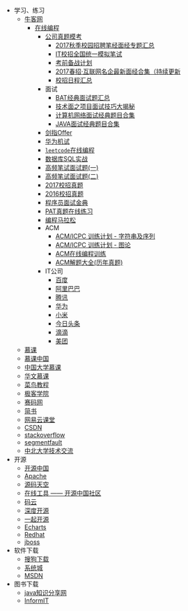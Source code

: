 * 学习、练习
  * [牛客网](https://www.nowcoder.com/131561435)
    * [在线编程](https://www.nowcoder.com/activity/oj)
      * [公司真题模考](https://www.nowcoder.com/contestRoom)
        * [2017秋季校园招聘笔经面经专题汇总](https://www.nowcoder.com/discuss/12805)
        * [IT校招全国统一模拟笔试](https://www.nowcoder.com/mockexam/MockExam)
        * [考前备战计划](https://www.nowcoder.com/plan/2017-autumn)
        * [2017春招·互联网名企最新面经合集（持续更新](https://zhuanlan.zhihu.com/p/26455288)
        * [校招日程汇总](https://www.nowcoder.com/activity/campus2018)
      * 面试
        * [BAT经典面试题汇总](https://www.nowcoder.com/ta/nine-chapter)
        * [技术面之项目面试技巧大揭秘](https://www.nowcoder.com/live/5/1/1)
        * [计算机网络面试经典题目合集](https://www.nowcoder.com/ta/review-network)
        * [JAVA面试经典题目合集](https://www.nowcoder.com/ta/review-java)
      * [剑指Offer](https://www.nowcoder.com/ta/coding-interviews)
      * [华为机试](https://www.nowcoder.com/ta/huawei)
      * [`leetcode`在线编程](https://www.nowcoder.com/ta/leetcode)
      * [数据库SQL实战](https://www.nowcoder.com/ta/sql)
      * [高频笔试面试题(一)](https://www.nowcoder.com/live/2)
      * [高频笔试面试题(二)](https://www.nowcoder.com/live/11)
      * [2017校招真题](https://www.nowcoder.com/ta/2017test)
      * [2016校招真题](https://www.nowcoder.com/ta/2016test)
      * [程序员面试金典](https://www.nowcoder.com/ta/cracking-the-coding-interview)
      * [PAT真题在线练习](https://www.nowcoder.com/pat)
      * [编程马拉松](https://www.nowcoder.com/ta/hackathon)
      * ACM
        * [ACM/ICPC 训练计划 - 字符串及序列](https://www.nowcoder.com/ta/acm-training-sequence)
        * [ACM/ICPC 训练计划 - 图论](https://www.nowcoder.com/ta/acm-training-graph)
        * [ACM在线编程训练](https://www.nowcoder.com/ta/acm-training)
        * [ACM解题大全(历年真题)](https://www.nowcoder.com/ta/acm-solutions)
      * IT公司
        * [百度](https://www.nowcoder.com/contestRoom?mutiTagIds=139)
        * [阿里巴巴](https://www.nowcoder.com/contestRoom?mutiTagIds=134)
        * [腾讯](https://www.nowcoder.com/contestRoom?mutiTagIds=179_138)
        * [华为](https://www.nowcoder.com/contestRoom?mutiTagIds=239)
        * [小米](https://www.nowcoder.com/contestRoom?mutiTagIds=147)
        * [今日头条](https://www.nowcoder.com/contestRoom?mutiTagIds=665)
        * [滴滴](https://www.nowcoder.com/contestRoom?mutiTagIds=652)
        * [美团](https://www.nowcoder.com/contestRoom?mutiTagIds=179)
  * [慕课](https://www.imooc.com/)
  * [慕课中国](http://www.mooc.cn/)
  * [中国大学慕课](https://www.icourse163.org/)
  * [华文慕课](http://www.chinesemooc.org/)
  * [菜鸟教程](http://www.runoob.com/)
  * [极客学院](http://www.jikexueyuan.com/)
  * [赛码网](http://www.acmcoder.com/index)
  * [简书](https://www.jianshu.com/)
  * [网易云课堂](https://study.163.com/)
  * [CSDN](https://www.csdn.net/)
  * [stackoverflow](https://stackoverflow.com/)
  * [segmentfault](https://segmentfault.com/)
  * [中北大学技术交流](http://193.112.6.35:8001/)
* 开源
    * [开源中国](https://www.oschina.net/)
    * [Apache](http://www.apache.org/)
    * [源码天空](http://www.codesky.net/)
    * [在线工具 —— 开源中国社区](http://tool.oschina.net/)
    * [码云](https://gitee.com/explore/recommend)
    * [深度开源](http://www.open-open.com/)
    * [一起开源](http://www.17ky.net/)
    * [Echarts](http://echarts.baidu.com/index.html)
    * [Redhat](https://redhatofficial.github.io/#!/main)
    * [jboss](https://developer.jboss.org/places)
* 软件下载
    * [搜狗下载](http://xz.sogou.com/)
    * [系统城](http://www.xitongcheng.com/)
    * [MSDN](https://msdn.itellyou.cn/)
* 图书下载
    * [java知识分享网](http://www.java1234.com/)
    * [InformIT](https://www.informit.com/store/browse/books#!?sort=Relevance)
